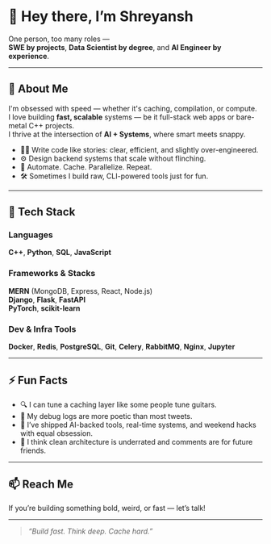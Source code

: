# 👋 Hey there, I’m Shreyansh

One person, too many roles —  
**SWE by projects**, **Data Scientist by degree**, and **AI Engineer by experience**.

---

## 🧠 About Me

I'm obsessed with speed — whether it's caching, compilation, or compute.  
I love building **fast, scalable** systems — be it full-stack web apps or bare-metal C++ projects.  
I thrive at the intersection of **AI + Systems**, where smart meets snappy.

- 🧑‍💻 Write code like stories: clear, efficient, and slightly over-engineered.
- ⚙️ Design backend systems that scale without flinching.
- 🔄 Automate. Cache. Parallelize. Repeat.
- 🛠️ Sometimes I build raw, CLI-powered tools just for fun.

---

## 🧰 Tech Stack

### Languages  
**C++**, **Python**, **SQL**, **JavaScript**

### Frameworks & Stacks  
**MERN** (MongoDB, Express, React, Node.js)  
**Django**, **Flask**, **FastAPI**  
**PyTorch**, **scikit-learn**

### Dev & Infra Tools  
**Docker**, **Redis**, **PostgreSQL**, **Git**, **Celery**, **RabbitMQ**, **Nginx**, **Jupyter**

---

## ⚡ Fun Facts

- 🔍 I can tune a caching layer like some people tune guitars.
- 🧩 My debug logs are more poetic than most tweets.
- 🚀 I’ve shipped AI-backed tools, real-time systems, and weekend hacks with equal obsession.
- 🧠 I think clean architecture is underrated and comments are for future friends.

---

## 📫 Reach Me

If you’re building something bold, weird, or fast — let’s talk!  

---

> _“Build fast. Think deep. Cache hard.”_
